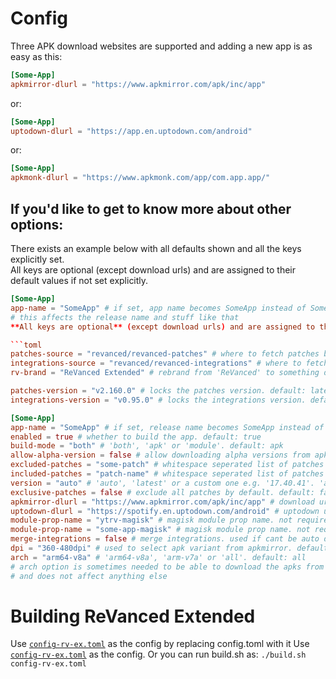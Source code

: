 # Config

Three APK download websites are supported and adding a new app is as easy as this:
```toml
[Some-App]
apkmirror-dlurl = "https://www.apkmirror.com/apk/inc/app"
```
or:
```toml
[Some-App]
uptodown-dlurl = "https://app.en.uptodown.com/android"
```
or:
```toml
[Some-App]
apkmonk-dlurl = "https://www.apkmonk.com/app/com.app.app/"
```

## If you'd like to get to know more about other options:

There exists an example below with all defaults shown and all the keys explicitly set.  
All keys are optional (except download urls) and are assigned to their default values if not set explicitly.  

```toml
[Some-App]
app-name = "SomeApp" # if set, app name becomes SomeApp instead of Some-App. default is same as table name, which is 'Some-App' here.
# this affects the release name and stuff like that
**All keys are optional** (except download urls) and are assigned to their default values if not set explicitly.  

```toml
patches-source = "revanced/revanced-patches" # where to fetch patches bundle from. default: "revanced/revanced-patches"
integrations-source = "revanced/revanced-integrations" # where to fetch integrations from. default: "revanced/revanced-integrations"
rv-brand = "ReVanced Extended" # rebrand from 'ReVanced' to something different. default: "ReVanced"

patches-version = "v2.160.0" # locks the patches version. default: latest available
integrations-version = "v0.95.0" # locks the integrations version. default: latest available

[Some-App]
app-name = "SomeApp" # if set, release name becomes SomeApp instead of Some-App. default is same as table name, which is 'Some-App' here.
enabled = true # whether to build the app. default: true
build-mode = "both" # 'both', 'apk' or 'module'. default: apk
allow-alpha-version = false # allow downloading alpha versions from apkmirror. default: false
excluded-patches = "some-patch" # whitespace seperated list of patches to exclude. default: "" (empty)
included-patches = "patch-name" # whitespace seperated list of patches to include, all default patches are included by default. default: "" (empty)
version = "auto" # 'auto', 'latest' or a custom one e.g. '17.40.41'. 'auto' option gets the latest version that is supported by the patches. default: auto
exclusive-patches = false # exclude all patches by default. default: false
apkmirror-dlurl = "https://www.apkmirror.com/apk/inc/app" # download url. if not set, uptodown dl url is used.
uptodown-dlurl = "https://spotify.en.uptodown.com/android" # uptodown url. if not set, apkmirror dl url is used. apkmirror is prioritized
module-prop-name = "ytrv-magisk" # magisk module prop name. not required.
module-prop-name = "some-app-magisk" # magisk module prop name. not required.
merge-integrations = false # merge integrations. used if cant be auto detected. default: false
dpi = "360-480dpi" # used to select apk variant from apkmirror. default: nodpi
arch = "arm64-v8a" # 'arm64-v8a', 'arm-v7a' or 'all'. default: all
# arch option is sometimes needed to be able to download the apks from apkmirror.
# and does not affect anything else
```

# Building ReVanced Extended
Use [`config-rv-ex.toml`](./config-rv-ex.toml) as the config by replacing config.toml with it
Use [`config-rv-ex.toml`](./config-rv-ex.toml) as the config. Or you can run build.sh as: `./build.sh config-rv-ex.toml`
